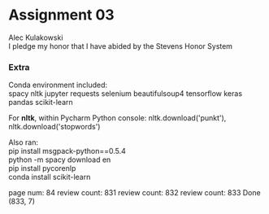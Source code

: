 # Assignment 03

Alec Kulakowski \
I pledge my honor that I have abided by the Stevens Honor System 

### Extra

Conda environment included:\
spacy nltk jupyter requests selenium beautifulsoup4 tensorflow 
keras pandas scikit-learn

For **nltk**, within Pycharm Python console: 
nltk.download('punkt'), nltk.download('stopwords')


Also ran:\
pip install msgpack-python==0.5.4\
python -m spacy download en\
pip install pycorenlp\
conda install scikit-learn

page num: 84
review count: 831
review count: 832
review count: 833
Done
(833, 7)
